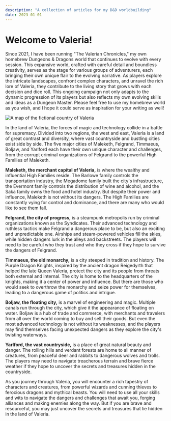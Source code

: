 ```yaml
---
description: "A collection of articles for my D&D worldbuilding"
date: 2023-01-01
---
```

# Welcome to Valeria!
Since 2021, I have been running "The Valerian Chronicles," my own homebrew Dungeons & Dragons world that continues to evolve with every session. This expansive world, crafted with careful detail and boundless creativity, serves as the stage for various groups of adventurers, each bringing their own unique flair to the evolving narrative. As players explore the intricate landscapes, confront complex characters, and unravel the rich lore of Valeria, they contribute to the living story that grows with each decision and dice roll. This ongoing campaign not only adapts to the dynamic progression of its players but also reflects my own evolving skills and ideas as a Dungeon Master. Please feel free to use my homebrew world as you wish, and I hope it could serve as inspiration for your writing as well!

<img class="thumbnailshadow" src="img/valeria map.png" alt="A map of the fictional country of Valeria">

In the land of Valeria, the forces of magic and technology collide in a battle for supremacy. Divided into two regions, the west and east, Valeria is a land of great contrast and diversity, where vast countryside and bustling cities exist side by side. The five major cities of Maleketh, Felgrand, Timmaeus, Boljaw, and Yarlford each have their own unique character and challenges, from the corrupt criminal organizations of Felgrand to the powerful High Families of Maleketh.

**Maleketh, the merchant capital of Valeria,** is where the wealthy and influential High Families reside. The Barlowe family controls the transportation industry, the Megadome family built the city's infrastructure, the Evermont family controls the distribution of wine and alcohol, and the Saka family owns the food and hotel industry. But despite their power and influence, Maleketh is not without its dangers. The High Families are constantly vying for control and dominance, and there are many who would like to see them fall.

**Felgrand, the city of progress,** is a steampunk metropolis run by criminal organizations known as the Syndicates. Their advanced technology and ruthless tactics make Felgrand a dangerous place to be, but also an exciting and unpredictable one. Airships and steam-powered vehicles fill the skies, while hidden dangers lurk in the alleys and backstreets. The players will need to be careful who they trust and who they cross if they hope to survive the dangers of Felgrand.

**Timmaeus, the old monarchy,** is a city steeped in tradition and history. The Purple Dragon Knights, inspired by the ancient dragon Reigedyrth that helped the late Queen Valeria, protect the city and its people from threats both external and internal. The city is home to the headquarters of the knights, making it a center of power and influence. But there are those who would seek to overthrow the monarchy and seize power for themselves, leading to a dangerous game of politics and intrigue.

**Boljaw, the floating city,** is a marvel of engineering and magic. Multiple canals run through the city, which give it the appearance of floating on water. Boljaw is a hub of trade and commerce, with merchants and travelers from all over the world coming to buy and sell their goods. But even the most advanced technology is not without its weaknesses, and the players may find themselves facing unexpected dangers as they explore the city's twisting waterways.

**Yarlford, the vast countryside,** is a place of great natural beauty and danger. The rolling hills and verdant forests are home to all manner of creatures, from peaceful deer and rabbits to dangerous wolves and trolls. The players may need to navigate treacherous terrain and brave fierce weather if they hope to uncover the secrets and treasures hidden in the countryside.

As you journey through Valeria, you will encounter a rich tapestry of characters and creatures, from powerful wizards and cunning thieves to ferocious dragons and mythical beasts. You will need to use all your skills and wits to navigate the dangers and challenges that await you, forging alliances and making enemies along the way. But if you are brave and resourceful, you may just uncover the secrets and treasures that lie hidden in the land of Valeria.